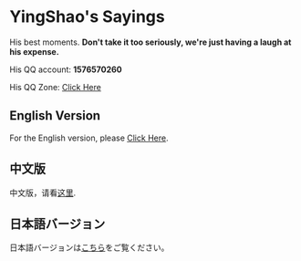 # YingShao's Sayings

His best moments. **Don't take it too seriously, we're just having a laugh at his expense.**

His QQ account: **1576570260**

His QQ Zone: [Click Here](https://user.qzone.qq.com/1576570260)

## English Version

For the English version, please [Click Here](https://github.com/first-storm/yingshao-sayings/blob/main/en-us.md).

## 中文版

中文版，请看[这里](https://github.com/first-storm/yingshao-sayings/blob/main/zh-cn.md).

## 日本語バージョン

日本語バージョンは[こちら](https://github.com/first-storm/yingshao-sayings/blob/main/ja-jp.md)をご覧ください。
